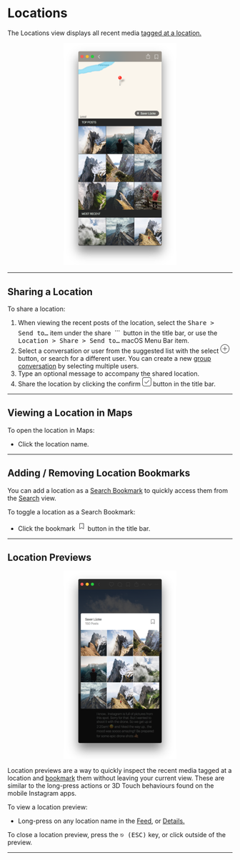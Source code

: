 # Locations

The Locations view displays all recent media [tagged at a location.](//views/upload.md#locations)

<p style="text-align: center; margin-top: 1em;"><img src="/views/assets/location.png" width="50%" height="50%" /></p>

------

## Sharing a Location

To share a location:

1. When viewing the recent posts of the location, select the <kbd>Share > Send to…</kbd> item under the share <img src="/views/assets/actions-menu.png" width="20" height="20" /> button in the title bar, or use the <kbd>Location > Share > Send to…</kbd> macOS Menu Bar item.
2. Select a conversation or user from the suggested list with the select <img src="/views/assets/select.png" width="20" height="20" /> button, or search for a different user. You can create a new [group conversation](//views/conversations.md) by selecting multiple users.
3. Type an optional message to accompany the shared location.
4. Share the location by clicking the confirm <img src="/views/assets/accept.png" width="20" height="20" /> button in the title bar.

------

## Viewing a Location in Maps

To open the location in Maps:

- Click the location name.

------

## Adding / Removing Location Bookmarks

You can add a location as a [Search Bookmark](//views/search.md#search-bookmarks) to quickly access them from the [Search](//views/search.md) view.

To toggle a location as a Search Bookmark:

- Click the bookmark <img src="/views/assets/bookmark.png" width="20" height="20" /> button in the title bar.

------

## Location Previews

<p style="text-align: center; margin-top: 1em;"><img src="/views/assets/location-preview.png" width="50%" height="50%" /></p>

Location previews are a way to quickly inspect the recent media tagged at a location and [bookmark](#adding--removing-location-bookmarks) them without leaving your current view. These are similar to the long-press actions or 3D Touch behaviours found on the mobile Instagram apps.

To view a location preview:

- Long-press on any location name in the [Feed](//views/feed.md), or [Details.](//views/detailview.md)

To close a location preview, press the <kbd>⎋ (ESC)</kbd> key, or click outside of the preview.

------